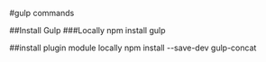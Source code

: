 


#gulp commands

##Install Gulp
###Locally
npm install gulp  

##install plugin module locally
npm install --save-dev gulp-concat 